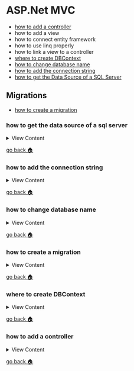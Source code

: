 # ASP.Net MVC

- [how to add a controller][add-control]
- how to add a view
- how to connect entity framework
- how to use linq properly
- how to link a view to a controller
- [where to create DBContext][create-dbc]
- [how to change database name][db-name]
- [how to add the connection string][add-cstring]
- [how to get the Data Source of a SQL Server][get-dsource]

## Migrations
- [how to create a migration][create-mig]

[add-cstring]:#how-to-add-the-connection-string
[db-name]:#how-to-change-database-name
[create-mig]:#how-to-create-a-migration
[create-dbc]:#where-to-create-dbcontext
[add-control]:#how-to-add-a-controller
[home]:#aspnet-mvc
[get-dsource]:#how-to-get-the-data-source-of-a-sql-server



### how to get the data source of a sql server 
<details>
<summary>
View Content
</summary>

1. Go to **SQL Server Object Explorer** 

2. Then go to SQL Server > localdb , right click on localdb and go to properties 

3. In the bottom right corner the information should display. Then you should scroll to up to 
find the connection string . It would something like this 

-|-
Connection String | Data Source=(localdb)\MSSQLLocalDB;Initial Catalog=master;Integrated Security=True;Connect Timeout=30;Encrypt=False;TrustServerCertificate=False;ApplicationIntent=ReadWrite;MultiSubnetFailover=False
Default Database Location | C:\Users\jaxth\AppData\Local\Microsoft\Microsoft SQL Server Local DB\Instances\mssqllocaldb
Is Clustered | False 
... | ...


</details>

[go back :house:][home]


### how to add the connection string 
<details>
<summary>
View Content
</summary>

In the **Web.config** you should be able to see a connection string in that file. If you don't see one
then you add it like this .

```csharp
//make sure you add this below configSections
 <connectionStrings>
    //name = database name            //Data Source = SQL Server
    <add name="WA4DB" connectionString="Data Source=(localdb)\MSSQLLocalDB;Initial Catalog=WA4DB;Integrated Security=True;" 
         providerName="System.Data.SqlClient" />
  </connectionStrings>
```


</details>

[go back :house:][home]


### how to change database name
<details>
<summary>
View Content
</summary>

1. In your context file add the base extension to the constructor with name  of the database you want it to
be called like this

```csharp
namespace WebApplication4.Access_Data
{
    public class WA4DBContext : DbContext
    {
        
        // this is where you add the name of the database to the 
        // constructor
        public WA4DBContext() : base("WA4DB"){

            
       }

        public DbSet<Anime> Anime { get; set; }
        public DbSet<Genre> Genres { get; set; }
        public DbSet<User> Users { get; set; }
        public DbSet<Subscription> Subscriptions { get; set; }
    }
}
```

2. Now, in the Web.config you have to add the **connectionString** anywhere below the **configSections** tags.
make sure you add the name of the database to the name attribute ("name='WAD4B'"). Also in the **connectionString**
make sure you also change the name in the *Initial Catalog* (Initial Catalog=WA4DB)

```csharp
//In Web.config
<configSections>
        <!-- For more information on Entity Framework configuration, visit http://go.microsoft.com/fwlink/?LinkID=237468 -->
        <section name="entityFramework" type="System.Data.Entity.Internal.ConfigFile.EntityFrameworkSection, EntityFramework, Version=6.0.0.0, Culture=neutral, PublicKeyToken=b77a5c561934e089" requirePermission="false" />
    </configSections>
  <connectionStrings>
  //in the add tag make sure you add the name of the database
    <add name="WA4DB" connectionString="Data Source=(localdb)\MSSQLLocalDB;Initial Catalog=WA4DB;Integrated Security=True;" 
         providerName="System.Data.SqlClient" />
  </connectionStrings>

```

3. Now, just enable the migrations in the package manager console 

```
enable-migrations 

add-migration Initial

update-database

```

4. You should see the database in the  **SQL Server Object Explorer** when looking through the SQL Server **>** LocalDB **>** databases.
If you don't see it then that means you did not assign connection string to the right **Data Source** or something else.


</details>

[go back :house:][home]

### how to create a migration
<details>
<summary>
View Content
</summary>

In the package manager console type this

```
enable-migrations
add-migration <insert db name>
update-database
```
</details>

[go back :house:][home]


### where to create DBContext
<details>
<summary>
View Content
</summary>


1. In the **Solutions Explorer** tab, right click  the name of you project and choose Add > New Folder

2. Name the folder **Access Data**, right click on that folder Add > Class. And then name your DBContext file



</details>

[go back :house:][home]




### how to add a controller

<details>
<summary>
View Content
</summary>

**reference**
- [Controller](https://www.tutorialsteacher.com/mvc/mvc-controller)

1. Right click on the controllers folder and go to  Add > Controller

2. In the controller window,  you can assign your controller to whatever feature you
and then click add



</details>

[go back :house:][home]
